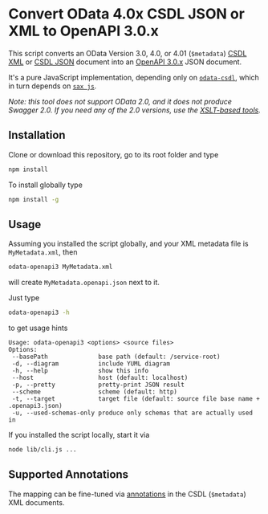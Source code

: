 # Convert OData 4.0x CSDL JSON or XML to OpenAPI 3.0.x

This script converts an OData Version 3.0, 4.0, or 4.01 (`$metadata`) [CSDL XML](http://docs.oasis-open.org/odata/odata-csdl-xml/v4.01/odata-csdl-xml-v4.01.html) or [CSDL JSON](http://docs.oasis-open.org/odata/odata-csdl-json/v4.01/odata-csdl-json-v4.01.html) document into an [OpenAPI 3.0.x](https://github.com/OAI/OpenAPI-Specification/blob/master/versions/3.0.2.md) JSON document. 

It's a pure JavaScript implementation, depending only on [`odata-csdl`](https://github.com/oasis-tcs/odata-csdl-schemas/tree/master/lib), which in turn depends on [`sax js`](https://www.npmjs.com/package/sax).

_Note: this tool does not support OData 2.0, and it does not produce Swagger 2.0. If you need any of the 2.0 versions, use the [XSLT-based tools](../tools#transformjs-for-nodejs)._


## Installation

Clone or download this repository, go to its root folder and type
```sh
npm install
```

To install globally type
```sh
npm install -g
```


## Usage

Assuming you installed the script globally, and your XML metadata file is `MyMetadata.xml`, then
```sh
odata-openapi3 MyMetadata.xml
```
will create `MyMetadata.openapi.json` next to it. 

Just type
```sh
odata-openapi3 -h
```
to get usage hints
```
Usage: odata-openapi3 <options> <source files>
Options:
 --basePath              base path (default: /service-root)
 -d, --diagram           include YUML diagram
 -h, --help              show this info
 --host                  host (default: localhost)
 -p, --pretty            pretty-print JSON result
 --scheme                scheme (default: http)
 -t, --target            target file (default: source file base name + .openapi3.json)
 -u, --used-schemas-only produce only schemas that are actually used in
 ```

If you installed the script locally, start it via
```sh
node lib/cli.js ...
```

## Supported Annotations

The mapping can be fine-tuned via [annotations](../doc/Annotations.md) in the CSDL (`$metadata`) XML documents.
